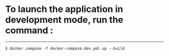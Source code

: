 # To launch the application in development mode, run the command :

---

```
$ docker compose -f docker-compose.dev.yml up --build
```
